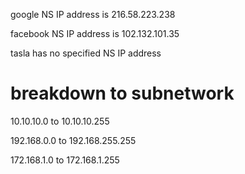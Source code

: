 google NS IP address is 216.58.223.238

facebook NS IP address is 102.132.101.35

tasla  has no specified NS IP address


# breakdown to subnetwork

10.10.10.0 to 10.10.10.255

192.168.0.0 to 192.168.255.255

172.168.1.0 to 172.168.1.255